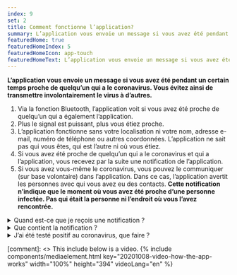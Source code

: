 ```yaml
---
index: 9
set: 2
title: Comment fonctionne l’application?
summary: L’application vous envoie un message si vous avez été pendant un certain temps proche de quelqu’un qui a le coronavirus.
featuredHome: true
featuredHomeIndex: 5
featuredHomeIcon: app-touch
featuredHomeText: L’application vous envoie un message si vous avez été pendant un certain temps proche de quelqu’un qui a le coronavirus.
---
```

**L’application vous envoie un message si vous avez été pendant un certain temps proche de quelqu’un qui a le coronavirus. Vous évitez ainsi de transmettre involontairement le virus à d’autres.**

<div class="md-timeline" markdown="1">

1. Via la fonction Bluetooth, l’application voit si vous avez été proche de quelqu’un qui a également l’application.
2. Plus le signal est puissant, plus vous étiez proche.
3. L’application fonctionne sans votre localisation ni votre nom, adresse e-mail, numéro de téléphone ou autres coordonnées. L’application ne sait pas qui vous êtes, qui est l’autre ni où vous étiez.
4. Si vous avez été proche de quelqu’un qui a le coronavirus et qui a l’application, vous recevez par la suite une notification de l’application.
5. Si vous avez vous-même le coronavirus, vous pouvez le communiquer (sur base volontaire) dans l’application. Dans ce cas, l’application avertit les personnes avec qui vous avez eu des contacts. **Cette notification n’indique que le moment où vous avez été proche d’une personne infectée. Pas qui était la personne ni l’endroit où vous l’avez rencontrée.**

</div>

<details>
   <summary>Quand est-ce que je reçois une notification ?</summary>
   <div markdown="1">

Si vous êtes testé(e) positif/positive au coronavirus, vous pouvez l’indiquer sur base volontaire dans l’application, en collaboration avec le GGD. Si un employé du GGD vous appelle pour vous communiquer le résultat du test, il vous demandera aussi si vous voulez avertir les autres par le biais de l’application. Si vous optez pour cette possibilité, le destinataire ne voit pas qui vous êtes ni où vous avez été en contact. En ce qui concerne la notification, c'est vous qui décidez, elle n’est pas obligatoire et ne se fait pas automatiquement.

</div>
</details>

<details>
<summary>Que contient la notification ?</summary>
<div markdown="1">

La notification indique le nombre de jours qui se sont écoulés depuis que vous avez été proche de quelqu’un qui s’est avéré ensuite avoir le coronavirus. On ne sait pas de qui il s’agit ni exactement où et quand.

- Vous pouvez vous faire tester immédiatement après une notification, même si vous n'avez pas de symptômes. Toutes les informations à ce sujet se trouvent dans la communication que vous recevez de l’application CoronaMelder.
- Vous avez des symptômes graves ou vous êtes dans une catégorie à risques ? Appelez votre médecin traitant.

</div>
</details>

<details>
<summary>J’ai été testé positif au coronavirus, que faire ?</summary>
<div markdown="1">

Si vous êtes testé(e) positif/positive au coronavirus, vous pouvez l’indiquer sur base volontaire dans l’application, en collaboration avec le GGD. Vous pouvez ainsi avertir les autres. Le destinataire ne voit pas qui vous êtes ni où vous avez été en contact. En ce qui concerne la notification, c'est vous qui décidez, elle n’est pas obligatoire et ne se fait pas automatiquement.

</div>
</details>

[comment]: <> This include below is a video.
{% include components/mediaelement.html key="20201008-video-how-the-app-works" width="100%" height="394"  videoLang="en" %}
